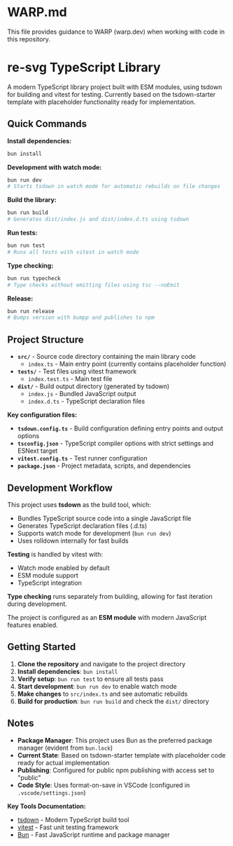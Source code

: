 # WARP.md

This file provides guidance to WARP (warp.dev) when working with code in this repository.

# re-svg TypeScript Library

A modern TypeScript library project built with ESM modules, using tsdown for building and vitest for testing. Currently based on the tsdown-starter template with placeholder functionality ready for implementation.

## Quick Commands

**Install dependencies:**
```bash
bun install
```

**Development with watch mode:**
```bash
bun run dev
# Starts tsdown in watch mode for automatic rebuilds on file changes
```

**Build the library:**
```bash
bun run build
# Generates dist/index.js and dist/index.d.ts using tsdown
```

**Run tests:**
```bash
bun run test
# Runs all tests with vitest in watch mode
```

**Type checking:**
```bash
bun run typecheck
# Type checks without emitting files using tsc --noEmit
```

**Release:**
```bash
bun run release
# Bumps version with bumpp and publishes to npm
```

## Project Structure

- **`src/`** - Source code directory containing the main library code
  - `index.ts` - Main entry point (currently contains placeholder function)
- **`tests/`** - Test files using vitest framework
  - `index.test.ts` - Main test file
- **`dist/`** - Build output directory (generated by tsdown)
  - `index.js` - Bundled JavaScript output
  - `index.d.ts` - TypeScript declaration files

**Key configuration files:**
- **`tsdown.config.ts`** - Build configuration defining entry points and output options
- **`tsconfig.json`** - TypeScript compiler options with strict settings and ESNext target
- **`vitest.config.ts`** - Test runner configuration
- **`package.json`** - Project metadata, scripts, and dependencies

## Development Workflow

This project uses **tsdown** as the build tool, which:
- Bundles TypeScript source code into a single JavaScript file
- Generates TypeScript declaration files (.d.ts)
- Supports watch mode for development (`bun run dev`)
- Uses rolldown internally for fast builds

**Testing** is handled by vitest with:
- Watch mode enabled by default
- ESM module support
- TypeScript integration

**Type checking** runs separately from building, allowing for fast iteration during development.

The project is configured as an **ESM module** with modern JavaScript features enabled.

## Getting Started

1. **Clone the repository** and navigate to the project directory
2. **Install dependencies**: `bun install`
3. **Verify setup**: `bun run test` to ensure all tests pass
4. **Start development**: `bun run dev` to enable watch mode
5. **Make changes** to `src/index.ts` and see automatic rebuilds
6. **Build for production**: `bun run build` and check the `dist/` directory

## Notes

- **Package Manager**: This project uses Bun as the preferred package manager (evident from `bun.lock`)
- **Current State**: Based on tsdown-starter template with placeholder code ready for actual implementation
- **Publishing**: Configured for public npm publishing with access set to "public"
- **Code Style**: Uses format-on-save in VSCode (configured in `.vscode/settings.json`)

**Key Tools Documentation:**
- [tsdown](https://github.com/sxzz/tsdown) - Modern TypeScript build tool
- [vitest](https://vitest.dev/) - Fast unit testing framework
- [Bun](https://bun.sh/) - Fast JavaScript runtime and package manager
